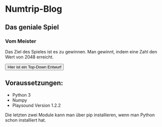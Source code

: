 # Numtrip-Blog
## Das geniale Spiel
### Vom Meister

Das Ziel des Spieles ist es zu gewinnen. Man gewinnt, indem eine Zahl den Wert von 2048 erreicht. 

<button> Hier ist ein Top-Down Entwurf</button>

## Voraussetzungen:
- Python 3
- Numpy
- Playsound Version 1.2.2

Die letzten zwei Module kann man über pip installieren, wenn man Python schon installiert hat.  
